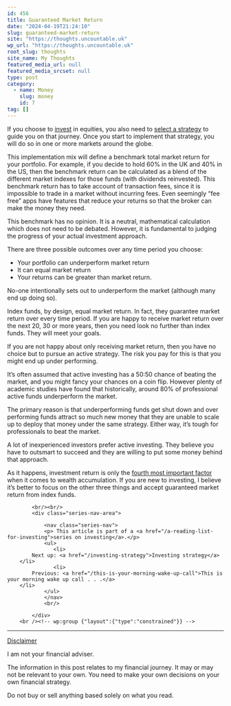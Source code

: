 ```yaml
---
id: 456
title: Guaranteed Market Return
date: "2024-04-19T21:24:10"
slug: guaranteed-market-return
site: "https://thoughts.uncountable.uk"
wp_url: "https://thoughts.uncountable.uk"
root_slug: thoughts
site_name: My Thoughts
featured_media_url: null
featured_media_srcset: null
type: post
category:
  - name: Money
    slug: money
    id: 7
tag: []
---
```



<p>If you choose to <a href="https://thoughts.uncountable.uk/saving-versus-investing/" data-type="post" data-id="335">invest</a> in equities, you also need to <a href="https://thoughts.uncountable.uk/investing-strategy/" data-type="post" data-id="452">select a strategy</a> to guide you on that journey.  Once you start to implement that strategy, you will do so in one or more markets around the globe.</p>



<p>This implementation mix will define a benchmark total market return for your portfolio.  For example, if you decide to hold 60% in the UK and 40% in the US, then the benchmark return can be calculated as a blend of the different market indexes for those funds (with dividends reinvested).  This benchmark return has to take account of transaction fees, since it is impossible to trade in a market without incurring fees.  Even seemingly &#8220;fee free&#8221; apps have features that reduce your returns so that the broker can make the money they need.</p>



<p>This benchmark has no opinion.  It is a neutral, mathematical calculation which does not need to be debated.  However, it is fundamental to judging the progress of your actual investment approach.</p>



<p>There are three possible outcomes over any time period you choose:</p>



<ul class="wp-block-list">
<li>Your portfolio can underperform market return</li>



<li>It can equal market return</li>



<li>Your returns can be greater than market return.</li>
</ul>



<p>No-one intentionally sets out to underperform the market (although many end up doing so).  </p>



<p>Index funds, by design, equal market return.  In fact, they guarantee market return over every time period.  If you are happy to receive market return over the next 20, 30 or more years, then you need look no further than index funds.  They will meet your goals.</p>



<p>If you are not happy about only receiving market return, then you have no choice but to pursue an active strategy.  The risk you pay for this is that you might end up under performing.</p>



<p>It&#8217;s often assumed that active investing has a 50:50 chance of beating the market, and you might fancy your chances on a coin flip.  However plenty of academic studies have found that historically, around 80% of professional active funds underperform the market.  </p>



<p>The primary reason is that underperforming funds get shut down and over performing funds attract so much new money that they are unable to scale up to deploy that money under the same strategy.  Either way, it&#8217;s tough for professionals to beat the market.</p>



<p>A lot of inexperienced investors prefer active investing.  They believe you have to outsmart to succeed and they are willing to put some money behind that approach.</p>



<p>As it happens, investment return is only the <a href="https://thoughts.uncountable.uk/most-important-factors-for-accumulating-wealth/" data-type="post" data-id="228">fourth most important factor</a> when it comes to wealth accumulation.  If you are new to investing, I believe it&#8217;s better to focus on the other three things and accept guaranteed market return from index funds.</p>

			<br/><br/>
			<div class="series-nav-area">
			   
				<nav class="series-nav">
				<p> This article is part of a <a href="/a-reading-list-for-investing">series on investing</a>.</p>
				<ul> 
				   <li>
		    Next up: <a href="/investing-strategy">Investing strategy</a>
		</li>
				   <li>
		    Previous: <a href="/this-is-your-morning-wake-up-call">This is your morning wake up call . . .</a>
		</li>
				</ul>
				</nav>
				<br/>
				
			</div>
		<br /><!-- wp:group {"layout":{"type":"constrained"}} -->
<div class="wp-block-group"><!-- wp:separator {"style":{"spacing":{"margin":{"top":"var:preset|spacing|40","bottom":"0"}}}} -->
<hr class="wp-block-separator has-alpha-channel-opacity" style="margin-top:var(--wp--preset--spacing--40);margin-bottom:0"/>
<!-- /wp:separator -->

<!-- wp:paragraph {"style":{"typography":{"textDecoration":"underline"}}} -->
<p style="text-decoration:underline">Disclaimer</p>
<!-- /wp:paragraph -->

<!-- wp:paragraph -->
<p>I am not your financial adviser.   </p>
<!-- /wp:paragraph -->

<!-- wp:paragraph -->
<p>The information in this post relates to my financial journey.  It may or may not be relevant to your own.  You need to make your own decisions on your own financial strategy.</p>
<!-- /wp:paragraph -->

<!-- wp:paragraph -->
<p>Do not buy or sell anything based solely on what you read.</p>
<!-- /wp:paragraph --></div>
<!-- /wp:group -->